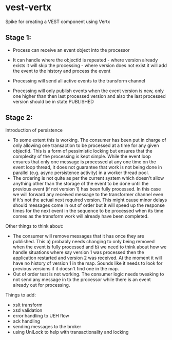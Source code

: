 # vest-vertx
Spike for creating a VEST component using Vertx


## Stage 1:

-  Process can receive an event object into the processor
  -  It can handle where the objectId is repeated
    - where version already exists it will skip the processing
    - where version does not exist it will add the event to the history and process the event

- Processing will send all active events to the transform channel
- Processing will only publish events when the event version is new, only one higher than
    then last processed version and also the last processed version should be in state PUBLISHED

## Stage 2:
Introduction of persistence
- To some extent this is working.  The consumer has been put in charge of only allowing one transaction to be 
processed at a time for any given objectId.  This is a form of pessimistic locking but ensures that the
complexity of the processing is kept simple.  While the event loop ensures that only one message is processed
at any one time on the event loop thread, it does not guarantee that work is not being done in parallel
(e.g. async persistence activity) in a worker thread pool.
- The ordering is not quite as per the current system which doesn't allow anything other than the storage
of the event to be done until the previous event (if not version 1) has been fully processed.  In this case
we will forward any received message to the transformer channel even if it's not the actual next required
version.  This might cause minor delays should messages come in out of order but it will speed up the 
response times for the next event in the sequence to be processed when its time comes as the transform work
will already have been completed.

Other things to think about:

- The consumer will remove messages that it has once they are published.  This a) probably needs
changing to only being removed when the event is fully processed and b) we need to think about how we handle
situations where say version 1 was processed then the application restarted and version 2 was received. At
the moment it will have no history of version 1 in the map.  Sounds like it needs to look for previous versions
if it doesn't find one in the map.
- Out of order test is not working.  The consumer logic needs tweaking to not send any message in to the processor
while there is an event already out for processing.

Things to add:

- xslt transform
- xsd validation
- error handling to UEH flow
- ack handling
- sending messages to the broker
- using UniLock to help with transactionality and locking